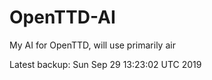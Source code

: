 # OpenTTD-AI
My AI for OpenTTD, will use primarily air

Latest backup: Sun Sep 29 13:23:02 UTC 2019

